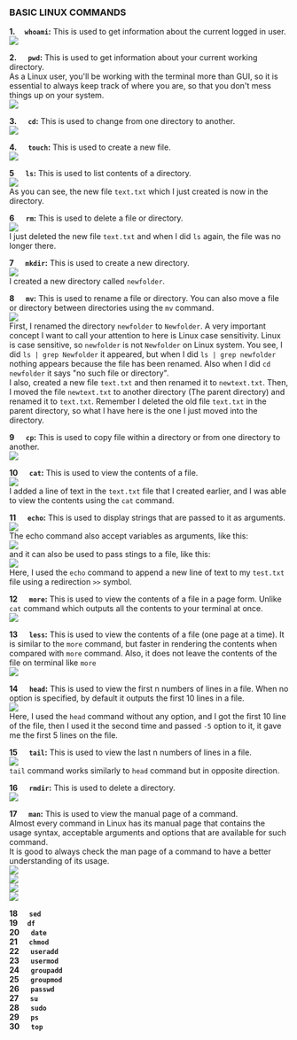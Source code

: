 ### BASIC LINUX COMMANDS

**1. &emsp;`whoami`:** This is used to get information about the current logged in user.  
![](./images/whoami.png)

**2. &emsp; `pwd`:** This is used to get information about your current working directory.  
As a Linux user, you'll be working with the terminal more than GUI, so it is essential to always keep track of where you are, so that you don't mess things up on your system.  
![](./images/pwd.png)

**3. &emsp; `cd`:** This is used to change from one directory to another.  
![](./images/cd.png)

**4. &emsp; `touch`:** This is used to create a new file.  
![](./images/touch.png)

**5 &emsp; `ls`:** This is used to list contents of a directory.  
![](./images/ls.png)  
As you can see, the new file `text.txt` which I just created is now in the directory.

**6 &emsp; `rm`:** This is used to delete a file or directory.  
![](./images/rm.png)  
I just deleted the new file `text.txt` and when I did `ls` again, the file was no longer there.

**7 &emsp; `mkdir`:** This is used to create a new directory.  
![](./images/mkdir.png)  
I created a new directory called `newfolder`.

**8 &emsp; `mv`:** This is used to rename a file or directory. You can also move a file or directory between directories using the `mv` command.  
![](./images/mv3.png)  
First, I renamed the directory `newfolder` to `Newfolder`. A very important concept I want to call your attention to here is Linux case sensitivity. Linux is case sensitive, so `newfolder` is not `Newfolder` on Linux system. You see, I did `ls | grep Newfolder` it appeared, but when I did `ls | grep newfolder` nothing appears because the file has been renamed. Also when I did `cd newfolder` it says "no such file or directory".  
I also, created a new file `text.txt` and then renamed it to `newtext.txt`.
Then, I moved the file `newtext.txt` to another directory (The parent directory) and renamed it to `text.txt`. Remember I deleted the old file `text.txt` in the parent directory, so what I have here is the one I just moved into the directory.

**9 &emsp; `cp`:** This is used to copy file within a directory or from one directory to another.  
![](./images/cp.png)

**10 &emsp; `cat`:** This is used to view the contents of a file.  
![](./images/cat.png)  
I added a line of text in the `text.txt` file that I created earlier, and I was able to view the contents using the `cat` command.

**11 &emsp; `echo`:** This is used to display strings that are passed to it as arguments.  
![](./images/echo.png)  
The echo command also accept variables as arguments, like this:  
![](./images/echo2.png)  
and it can also be used to pass stings to a file, like this:  
![](./images/echo3.png)  
Here, I used the `echo` command to append a new line of text to my `test.txt` file using a redirection `>>` symbol.

**12 &emsp; `more`:** This is used to view the contents of a file in a page form. Unlike `cat` command which outputs all the contents to your terminal at once.  
![](./images/more.png)

**13 &emsp; `less`:** This is used to view the contents of a file (one page at a time). It is similar to the `more` command, but faster in rendering the contents when compared with `more` command. Also, it does not leave the contents of the file on terminal like `more`  
![](./images/less.png)

**14 &emsp; `head`:** This is used to view the first n numbers of lines in a file. When no option is specified, by default it outputs the first 10 lines in a file.  
![](./images/head.png)  
Here, I used the `head` command without any option, and I got the first 10 line of the file, then I used it the second time and passed `-5` option to it, it gave me the first 5 lines on the file.

**15 &emsp; `tail`:** This is used to view the last n numbers of lines in a file.  
![](./images/tail.png)  
`tail` command works similarly to `head` command but in opposite direction.

**16 &emsp; `rmdir`:** This is used to delete a directory.  
![](./images/rmdir.png)

**17 &emsp; `man`:** This is used to view the manual page of a command.  
Almost every command in Linux has its manual page that contains the usage syntax, acceptable arguments and options that are available for such command.  
It is good to always check the man page of a command to have a better understanding of its usage.  
![](./images/man%20.png)  
![](./images/man%202.png)  
![](./images/man%203.png)  
![](./images/man%204.png)  

**18 &emsp; `sed`**  
**19 &emsp;`df`**  
**20 &emsp; `date`**  
**21 &emsp; `chmod`**  
**22 &emsp; `useradd`**  
**23 &emsp; `usermod`**  
**24 &emsp; `groupadd`**  
**25 &emsp; `groupmod`**  
**26 &emsp; `passwd`**  
**27 &emsp; `su`**  
**28 &emsp; `sudo`**  
**29 &emsp; `ps`**  
**30 &emsp; `top`**
